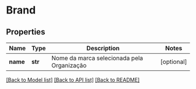 # Brand

## Properties
Name | Type | Description | Notes
------------ | ------------- | ------------- | -------------
**name** | **str** | Nome da marca selecionada pela Organização | [optional] 

[[Back to Model list]](../README.md#documentation-for-models) [[Back to API list]](../README.md#documentation-for-api-endpoints) [[Back to README]](../README.md)

